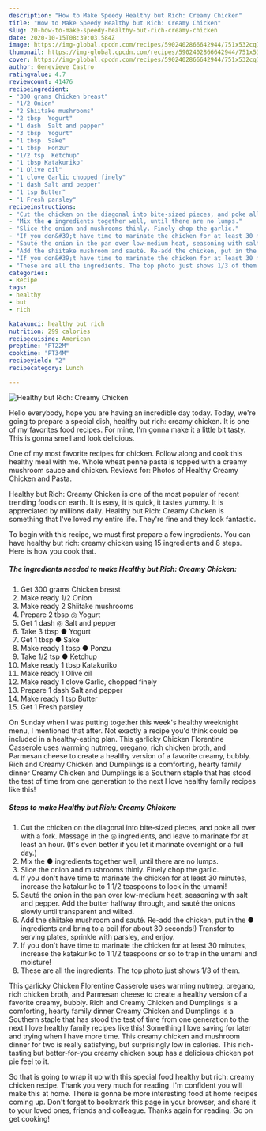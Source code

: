 ```yaml
---
description: "How to Make Speedy Healthy but Rich: Creamy Chicken"
title: "How to Make Speedy Healthy but Rich: Creamy Chicken"
slug: 20-how-to-make-speedy-healthy-but-rich-creamy-chicken
date: 2020-10-15T08:39:03.584Z
image: https://img-global.cpcdn.com/recipes/5902402866642944/751x532cq70/healthy-but-rich-creamy-chicken-recipe-main-photo.jpg
thumbnail: https://img-global.cpcdn.com/recipes/5902402866642944/751x532cq70/healthy-but-rich-creamy-chicken-recipe-main-photo.jpg
cover: https://img-global.cpcdn.com/recipes/5902402866642944/751x532cq70/healthy-but-rich-creamy-chicken-recipe-main-photo.jpg
author: Genevieve Castro
ratingvalue: 4.7
reviewcount: 41476
recipeingredient:
- "300 grams Chicken breast"
- "1/2 Onion"
- "2 Shiitake mushrooms"
- "2 tbsp  Yogurt"
- "1 dash  Salt and pepper"
- "3 tbsp  Yogurt"
- "1 tbsp  Sake"
- "1 tbsp  Ponzu"
- "1/2 tsp  Ketchup"
- "1 tbsp Katakuriko"
- "1 Olive oil"
- "1 clove Garlic chopped finely"
- "1 dash Salt and pepper"
- "1 tsp Butter"
- "1 Fresh parsley"
recipeinstructions:
- "Cut the chicken on the diagonal into bite-sized pieces, and poke all over with a fork. Massage in the ◎ ingredients, and leave to marinate for at least an hour. (It&#39;s even better if you let it marinate overnight or a full day.)"
- "Mix the ● ingredients together well, until there are no lumps."
- "Slice the onion and mushrooms thinly. Finely chop the garlic."
- "If you don&#39;t have time to marinate the chicken for at least 30 minutes, increase the katakuriko to 1 1/2 teaspoons to lock in the umami!"
- "Sauté the onion in the pan over low-medium heat, seasoning with salt and pepper. Add the butter halfway through, and sauté the onions slowly until transparent and wilted."
- "Add the shiitake mushroom and sauté. Re-add the chicken, put in the ● ingredients and bring to a boil (for about 30 seconds!) Transfer to serving plates, sprinkle with parsley, and enjoy."
- "If you don&#39;t have time to marinate the chicken for at least 30 minutes, increase the katakuriko to 1 1/2 teaspoons or so to trap in the umami and moisture!"
- "These are all the ingredients. The top photo just shows 1/3 of them."
categories:
- Recipe
tags:
- healthy
- but
- rich

katakunci: healthy but rich 
nutrition: 299 calories
recipecuisine: American
preptime: "PT22M"
cooktime: "PT34M"
recipeyield: "2"
recipecategory: Lunch

---
```



![Healthy but Rich: Creamy Chicken](https://img-global.cpcdn.com/recipes/5902402866642944/751x532cq70/healthy-but-rich-creamy-chicken-recipe-main-photo.jpg)

Hello everybody, hope you are having an incredible day today. Today, we're going to prepare a special dish, healthy but rich: creamy chicken. It is one of my favorites food recipes. For mine, I'm gonna make it a little bit tasty. This is gonna smell and look delicious.

One of my most favorite recipes for chicken. Follow along and cook this healthy meal with me. Whole wheat penne pasta is topped with a creamy mushroom sauce and chicken. Reviews for: Photos of Healthy Creamy Chicken and Pasta.

Healthy but Rich: Creamy Chicken is one of the most popular of recent trending foods on earth. It is easy, it is quick, it tastes yummy. It is appreciated by millions daily. Healthy but Rich: Creamy Chicken is something that I've loved my entire life. They're fine and they look fantastic.


To begin with this recipe, we must first prepare a few ingredients. You can have healthy but rich: creamy chicken using 15 ingredients and 8 steps. Here is how you cook that.

<!--inarticleads1-->

##### The ingredients needed to make Healthy but Rich: Creamy Chicken:

1. Get 300 grams Chicken breast
1. Make ready 1/2 Onion
1. Make ready 2 Shiitake mushrooms
1. Prepare 2 tbsp ◎ Yogurt
1. Get 1 dash ◎ Salt and pepper
1. Take 3 tbsp ● Yogurt
1. Get 1 tbsp ● Sake
1. Make ready 1 tbsp ● Ponzu
1. Take 1/2 tsp ● Ketchup
1. Make ready 1 tbsp Katakuriko
1. Make ready 1 Olive oil
1. Make ready 1 clove Garlic, chopped finely
1. Prepare 1 dash Salt and pepper
1. Make ready 1 tsp Butter
1. Get 1 Fresh parsley


On Sunday when I was putting together this week&#39;s healthy weeknight menu, I mentioned that after. Not exactly a recipe you&#39;d think could be included in a healthy-eating plan. This garlicky Chicken Florentine Casserole uses warming nutmeg, oregano, rich chicken broth, and Parmesan cheese to create a healthy version of a favorite creamy, bubbly. Rich and Creamy Chicken and Dumplings is a comforting, hearty family dinner Creamy Chicken and Dumplings is a Southern staple that has stood the test of time from one generation to the next I love healthy family recipes like this! 

<!--inarticleads2-->

##### Steps to make Healthy but Rich: Creamy Chicken:

1. Cut the chicken on the diagonal into bite-sized pieces, and poke all over with a fork. Massage in the ◎ ingredients, and leave to marinate for at least an hour. (It&#39;s even better if you let it marinate overnight or a full day.)
1. Mix the ● ingredients together well, until there are no lumps.
1. Slice the onion and mushrooms thinly. Finely chop the garlic.
1. If you don&#39;t have time to marinate the chicken for at least 30 minutes, increase the katakuriko to 1 1/2 teaspoons to lock in the umami!
1. Sauté the onion in the pan over low-medium heat, seasoning with salt and pepper. Add the butter halfway through, and sauté the onions slowly until transparent and wilted.
1. Add the shiitake mushroom and sauté. Re-add the chicken, put in the ● ingredients and bring to a boil (for about 30 seconds!) Transfer to serving plates, sprinkle with parsley, and enjoy.
1. If you don&#39;t have time to marinate the chicken for at least 30 minutes, increase the katakuriko to 1 1/2 teaspoons or so to trap in the umami and moisture!
1. These are all the ingredients. The top photo just shows 1/3 of them.


This garlicky Chicken Florentine Casserole uses warming nutmeg, oregano, rich chicken broth, and Parmesan cheese to create a healthy version of a favorite creamy, bubbly. Rich and Creamy Chicken and Dumplings is a comforting, hearty family dinner Creamy Chicken and Dumplings is a Southern staple that has stood the test of time from one generation to the next I love healthy family recipes like this! Something I love saving for later and trying when I have more time. This creamy chicken and mushroom dinner for two is really satisfying, but surprisingly low in calories. This rich-tasting but better-for-you creamy chicken soup has a delicious chicken pot pie feel to it. 

So that is going to wrap it up with this special food healthy but rich: creamy chicken recipe. Thank you very much for reading. I'm confident you will make this at home. There is gonna be more interesting food at home recipes coming up. Don't forget to bookmark this page in your browser, and share it to your loved ones, friends and colleague. Thanks again for reading. Go on get cooking!
